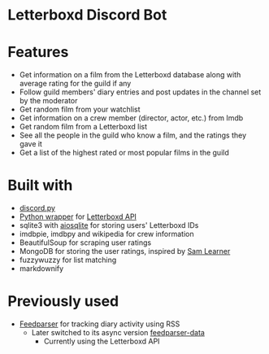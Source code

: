 # Letterboxd Discord Bot

# Features
* Get information on a film from the Letterboxd database along with average rating for the guild if any
* Follow guild members' diary entries and post updates in the channel set by the moderator
* Get random film from your watchlist
* Get information on a crew member (director, actor, etc.) from Imdb
* Get random film from a Letterboxd list
* See all the people in the guild who know a film, and the ratings they gave it
* Get a list of the highest rated or most popular films in the guild

# Built with
* [discord.py](https://github.com/Rapptz/discord.py)
* [Python wrapper](https://github.com/bobtiki/letterboxd) for [Letterboxd API](http://api-docs.letterboxd.com)
* sqlite3 with [aiosqlite](https://github.com/omnilib/aiosqlite) for storing users' Letterboxd IDs
* imdbpie, imdbpy and wikipedia for crew information
* BeautifulSoup for scraping user ratings
* MongoDB for storing the user ratings, inspired by [Sam Learner](https://github.com/sdl60660/letterboxd_recommendations)
* fuzzywuzzy for list matching
* markdownify

# Previously used
* [Feedparser](https://github.com/kurtmckee/feedparser) for tracking diary activity using RSS
  * Later switched to its async version [feedparser-data](https://gitlab.com/foxmask/feedparser-data)
    * Currently using the Letterboxd API
    
